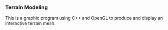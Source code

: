 ### Terrain Modeling
This is a graphic program using C++ and OpenGL to produce and display an interactive terrain mesh.
